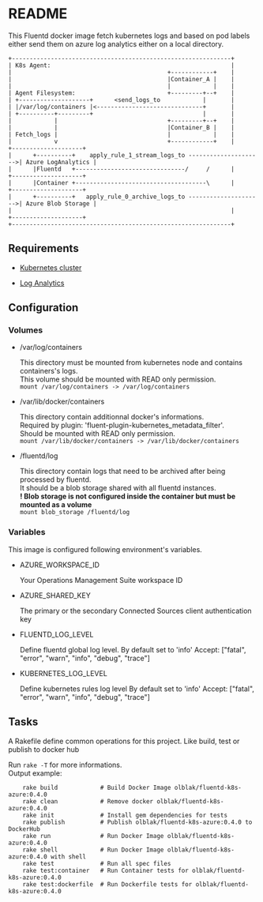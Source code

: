 # README
This Fluentd docker image fetch kubernetes logs and based on pod labels either send them on azure log analytics either on a local directory.

```
+--------------------------------------------------------------+
| K8s Agent:                                                   |
|                                            +------------+    |
|                                            |Container_A |    |
|                                            |            |    |
| Agent Filesystem:                          +---------+--+    |
| +--------------------+      <send_logs_to            |       |
| |/var/log/containers |<------------------------------+       |
| +----------+---------+                               |       |
|            |                               +---------+--+    |
|            |                               |Container_B |    |
| Fetch_logs |                               |            |    |
|            v                               +------------+    |         +--------------------+
|      +----------+    apply_rule_1_stream_logs_to --------------------->| Azure LogAnalytics |
|      |Fluentd   +-------------------------------/     /      |         +--------------------+
|      |Container +-------------------------------------\      |         +--------------------+
|      +----------+   apply_rule_0_archive_logs_to --------------------->| Azure Blob Storage |
|                                                              |         +--------------------+
+--------------------------------------------------------------+
```

## Requirements
* [Kubernetes cluster](https://kubernetes.io/docs/getting-started-guides/azure)

* [Log Analytics](https://docs.microsoft.com/en-us/azure/log-analytics/log-analytics-get-started)

## Configuration
### Volumes
* /var/log/containers  

  This directory must be mounted from kubernetes node and contains containers's logs.  
  This volume should be mounted with READ only permission.  
  ```mount /var/log/containers -> /var/log/containers```

* /var/lib/docker/containers

  This directory contain additionnal docker's informations.  
  Required by plugin: 'fluent-plugin-kubernetes_metadata_filter'.   
  Should be mounted with READ only permission.  
  ``` mount /var/lib/docker/containers -> /var/lib/docker/containers ```

* /fluentd/log   

  This directory contain logs that need to be archived after being processed by fluentd.  
  It should be a blob storage shared with all fluentd instances.  
  __! Blob storage is not configured inside the container but must be mounted as a volume__  
  ``` mount blob_storage /fluentd/log ```

### Variables
This image is configured following environment's variables.

* AZURE_WORKSPACE_ID

  Your Operations Management Suite workspace ID 

* AZURE_SHARED_KEY

  The primary or the secondary Connected Sources client authentication key

* FLUENTD_LOG_LEVEL

  Define fluentd global log level.
  By default set to 'info'
  Accept: ["fatal", "error", "warn", "info", "debug", "trace"]

* KUBERNETES_LOG_LEVEL

  Define kubernetes rules log level
  By default set to 'info'
  Accept: ["fatal", "error", "warn", "info", "debug", "trace"]

## Tasks

A Rakefile define common operations for this project.
Like build, test or publish to docker hub

Run ```rake -T``` for more informations.  
Output example:

```
    rake build            # Build Docker Image olblak/fluentd-k8s-azure:0.4.0
    rake clean            # Remove docker olblak/fluentd-k8s-azure:0.4.0
    rake init             # Install gem dependencies for tests
    rake publish          # Publish olblak/fluentd-k8s-azure:0.4.0 to DockerHub
    rake run              # Run Docker Image olblak/fluentd-k8s-azure:0.4.0
    rake shell            # Run Docker Image olblak/fluentd-k8s-azure:0.4.0 with shell
    rake test             # Run all spec files
    rake test:container   # Run Container tests for olblak/fluentd-k8s-azure:0.4.0
    rake test:dockerfile  # Run Dockerfile tests for olblak/fluentd-k8s-azure:0.4.0
```
